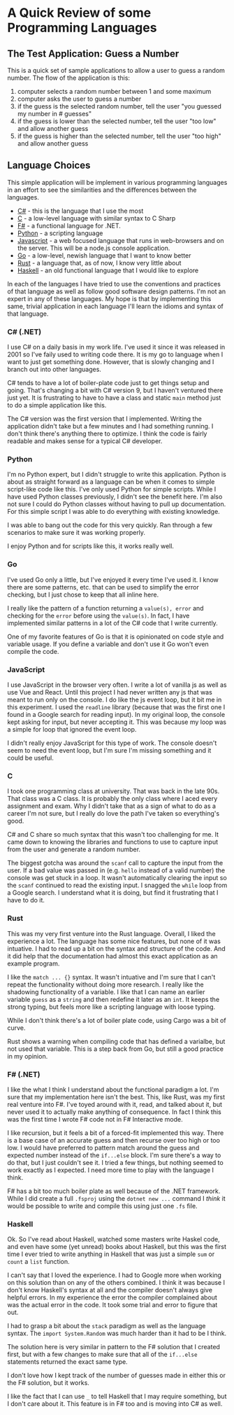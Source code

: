 # A Quick Review of some Programming Languages

## The Test Application: Guess a Number

This is a quick set of sample applications to allow a user to guess a random number. The flow of the application is this:

1. computer selects a random number between 1 and some maximum
2. computer asks the user to guess a number
3. if the guess is the selected random number, tell the user "you guessed my number in # guesses"
4. if the guess is lower than the selected number, tell the user "too low" and allow another guess
5. if the guess is higher than the selected number, tell the user "too high" and allow another guess

## Language Choices

This simple application will be implement in various programming languages in an effort to see the similarities and the differences between the languages. 

- [C#](#c-net) - this is the language that I use the most
- [C](#c) - a low-level language with similar syntax to C Sharp
- [F#](#f-net) - a functional language for .NET. 
- [Python](#python) - a scripting language 
- [Javascript](#javascript) - a web focused language that runs in web-browsers and on the server. This will be a node.js console application.
- [Go](#go) - a low-level, newish language that I want to know better
- [Rust](#rust) - a language that, as of now, I know very little about
- [Haskell](#haskell) - an old functional language that I would like to explore

In each of the languages I have tried to use the conventions and practices of that language as well as follow good software design patterns. I'm not an expert in any of these languages. My hope is that by implementing this same, trivial application in each language I'll learn the idioms and syntax of that language.

### C# (.NET)

I use C# on a daily basis in my work life. I've used it since it was released in 2001 so I've faily used to writing code there. It is my go to language when I want to just get something done. However, that is slowly changing and I branch out into other languages. 

C# tends to have a lot of boiler-plate code just to get things setup and going. That's changing a bit with C# version 9, but I haven't ventured there just yet. It is frustrating to have to have a class and static `main` method just to do a simple application like this.

The C# version was the first version that I implemented. Writing the application didn't take but a few minutes and I had something running. I don't think there's anything there to optimize. I think the code is fairly readable and makes sense for a typical C# developer. 

### Python

I'm no Python expert, but I didn't struggle to write this application. Python is about as straight forward as a language can be when it comes to simple script-like code like this. I've only used Python for simple scripts. While I have used Python classes previously, I didn't see the benefit here. I'm also not sure I could do Python classes without having to pull up documentation. For this simple script I was able to do everything with existing knowledge.

I was able to bang out the code for this very quickly. Ran through a few scenarios to make sure it was working properly. 

I enjoy Python and for scripts like this, it works really well. 

### Go

I've used Go only a little, but I've enjoyed it every time I've used it. I know there are some patterns, etc. that can be used to simplify the error checking, but I just chose to keep that all inline here. 

I really like the pattern of a function returning a `value(s), error` and checking for the `error` before using the `value(s)`. In fact, I have implemented similar patterns in a lot of the C# code that I write currently.

One of my favorite features of Go is that it is opinionated on code style and variable usage. If you define a variable and don't use it Go won't even compile the code. 

### JavaScript

I use JavaScript in the browser very often. I write a lot of vanilla js as well as use Vue and React. Until this project I had never written any js that was meant to run only on the console. I do like the js event loop, but it bit me in this experiment. I used the `readline` library (because that was the first one I found in a Google search for reading input). In my original loop, the console kept asking for input, but never accepting it. This was because my loop was a simple for loop that ignored the event loop. 

I didn't really enjoy JavaScript for this type of work. The console doesn't seem to need the event loop, but I'm sure I'm missing something and it could be useful. 

### C

I took one programming class at university. That was back in the late 90s. That class was a C class. It is probably the only class where I aced every assignment and exam. Why I didn't take that as a sign of what to do as a career I'm not sure, but I really do love the path I've taken so everything's good. 

C# and C share so much syntax that this wasn't too challenging for me. It came down to knowing the libraries and functions to use to capture input from the user and generate a random number. 

The biggest gotcha was around the `scanf` call to capture the input from the user. If a bad value was passed in (e.g. `hello` instead of a valid number) the console was get stuck in a loop. It wasn't automatically clearing the input so the `scanf` continued to read the existing input. I snagged the `while` loop from a Google search. I understand what it is doing, but find it frustrating that I have to do it. 

### Rust

This was my very first venture into the Rust language. Overall, I liked the experience a lot. The language has some nice features, but none of it was intuative. I had to read up a bit on the syntax and structure of the code. And it did help that the documentation had almost this exact application as an example program. 

I like the `match ... {}` syntax. It wasn't intuative and I'm sure that I can't repeat the functionality without doing more research. I really like the shadowing functionality of a variable. I like that I can name an earlier variable `guess` as a `string` and then redefine it later as an `int`. It keeps the strong typing, but feels more like a scripting language with loose typing. 

While I don't think there's a lot of boiler plate code, using Cargo was a bit of curve. 

Rust shows a warning when compiling code that has defined a varialbe, but not used that variable. This is a step back from Go, but still a good practice in my opinion.

### F# (.NET)

I like the what I think I understand about the functional paradigm a lot. I'm sure that my implementation here isn't the best. This, like Rust, was my first real venture into F#. I've toyed around with it, read, and talked about it, but never used it to actually make anything of consequence. In fact I think this was the first time I wrote F# code not in F# Interactive mode. 

I like recursion, but it feels a bit of a forced-fit implemented this way. There is a base case of an accurate guess and then recurse over too high or too low. I would have preferred to pattern match around the guess and expected number instead of the `if...else` block. I'm sure there's a way to do that, but I just couldn't see it. I tried a few things, but nothing seemed to work exactly as I expected. I need more time to play with the language I think.

F# has a bit too much boiler plate as well because of the .NET framework. While I did create a full `.fsproj` using the `dotnet new ...` command I _think_ it would be possible to write and compile this using just one `.fs` file.

### Haskell

Ok. So I've read about Haskell, watched some masters write Haskel code, and even have some (yet unread) books about Haskell, but this was the first time I ever tried to write anything in Haskell that was just a simple `sum` or `count` a `list` function. 

I can't say that I loved the experience. I had to Google more when working on this solution than on any of the others combined. I think it was because I don't know Haskell's syntax at all and the compiler doesn't always give helpful errors. In my experience the error the compiler complained about was the actual error in the code. It took some trial and error to figure that out. 

I had to grasp a bit about the `stack` paradigm as well as the language syntax. The `import System.Random` was much harder than it had to be I think. 

The solution here is very similar in pattern to the F# solution that I created first, but with a few changes to make sure that all of the `if...else` statements returned the exact same type. 

I don't love how I kept track of the number of guesses made in either this or the F# solution, but it works. 

I like the fact that I can use `_` to tell Haskell that I may require something, but I don't care about it. This feature is in F# too and is moving into C# as well. 



